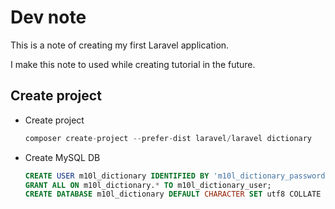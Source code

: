 # Dev note

This is a note of creating my first Laravel application.

I make this note to used while creating tutorial in the future.

## Create project

* Create project
    ```php
    composer create-project --prefer-dist laravel/laravel dictionary
    ```
* Create MySQL DB
    ```sql
    CREATE USER m10l_dictionary IDENTIFIED BY 'm10l_dictionary_password';
    GRANT ALL ON m10l_dictionary.* TO m10l_dictionary_user;
    CREATE DATABASE m10l_dictionary DEFAULT CHARACTER SET utf8 COLLATE utf8_general_ci;
    ```
##
